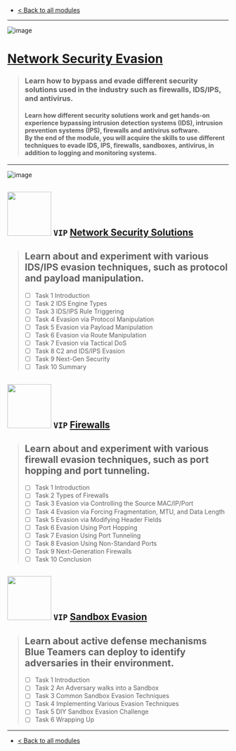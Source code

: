 - [< Back to all modules](https://github.com/Anlominus/TryHackMe/tree/main/Modules) <br>

---

![image](https://user-images.githubusercontent.com/51442719/174120043-525bf1b8-989a-4784-8da7-7bdb4acb846e.png)
# [Network Security Evasion](https://tryhackme.com/module/network-security-evasion)
> ### Learn how to bypass and evade different security solutions used in the industry such as firewalls, IDS/IPS, and antivirus. <br>
> #### Learn how different security solutions work and get hands-on experience bypassing intrusion detection systems (IDS), intrusion prevention systems (IPS), firewalls and antivirus software. <br> By the end of the module, you will acquire the skills to use different techniques to evade IDS, IPS, firewalls, sandboxes, antivirus, in addition to logging and monitoring systems.

---

![image](https://user-images.githubusercontent.com/51442719/174120230-f75a321e-d0ab-4d7a-8282-b295de5a7c90.png)

## <img width="100" src="https://user-images.githubusercontent.com/51442719/174120784-1d7207fa-3465-44be-b816-efbe6db45e12.png"> `VIP` [Network Security Solutions](https://tryhackme.com/jr/redteamnetsec)
> ## Learn about and experiment with various IDS/IPS evasion techniques, such as protocol and payload manipulation.
  > - [ ] Task 1  Introduction <br>
  > - [ ] Task 2  IDS Engine Types <br>
  > - [ ] Task 3  IDS/IPS Rule Triggering <br>
  > - [ ] Task 4  Evasion via Protocol Manipulation <br>
  > - [ ] Task 5  Evasion via Payload Manipulation <br>
  > - [ ] Task 6  Evasion via Route Manipulation <br>
  > - [ ] Task 7  Evasion via Tactical DoS <br>
  > - [ ] Task 8  C2 and IDS/IPS Evasion <br>
  > - [ ] Task 9  Next-Gen Security <br>
  > - [ ] Task 10  Summary <br>

## <img width="100" src="https://user-images.githubusercontent.com/51442719/174120395-589e8b4d-ea38-4110-a59e-86465ff50dd0.png"> `VIP` [Firewalls](https://tryhackme.com/jr/redteamfirewalls)
> ## Learn about and experiment with various firewall evasion techniques, such as port hopping and port tunneling.
  > - [ ] Task 1  Introduction <br>
  > - [ ] Task 2  Types of Firewalls <br>
  > - [ ] Task 3  Evasion via Controlling the Source MAC/IP/Port <br>
  > - [ ] Task 4  Evasion via Forcing Fragmentation, MTU, and Data Length <br>
  > - [ ] Task 5  Evasion via Modifying Header Fields <br>
  > - [ ] Task 6  Evasion Using Port Hopping <br>
  > - [ ] Task 7  Evasion Using Port Tunneling <br>
  > - [ ] Task 8  Evasion Using Non-Standard Ports <br>
  > - [ ] Task 9  Next-Generation Firewalls <br>
  > - [ ] Task 10  Conclusion <br>

## <img width="100" src="https://user-images.githubusercontent.com/51442719/174120949-f02e0d12-5d75-4e4d-8c3c-86e54312ed28.png"> `VIP` [Sandbox Evasion](https://tryhackme.com/jr/sandboxevasion)
> ## Learn about active defense mechanisms Blue Teamers can deploy to identify adversaries in their environment.
  > - [ ] Task 1  Introduction <br>
  > - [ ] Task 2  An Adversary walks into a Sandbox <br>
  > - [ ] Task 3  Common Sandbox Evasion Techniques <br>
  > - [ ] Task 4  Implementing Various Evasion Techniques <br>
  > - [ ] Task 5  DIY Sandbox Evasion Challenge <br>
  > - [ ] Task 6  Wrapping Up <br>

---

- [< Back to all modules](https://github.com/Anlominus/TryHackMe/tree/main/Modules) <br>
